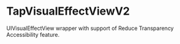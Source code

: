# TapVisualEffectViewV2
UIVisualEffectView wrapper with support of Reduce Transparency Accessibility feature.
